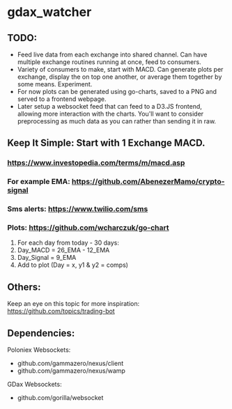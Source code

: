 # gdax_watcher

## TODO:
- Feed live data from each exchange into shared channel. Can have multiple exchange routines running at once, feed to consumers.
- Variety of consumers to make, start with MACD. Can generate plots per exchange, display the on top one another, or average them together by some means. Experiment.
- For now plots can be generated using go-charts, saved to a PNG and served to a frontend webpage. 
 - Later setup a websocket feed that can feed to a D3.JS frontend, allowing more interaction with the charts. You'll want to consider preprocessing as much data as you can rather than sending it in raw. 

## Keep It Simple: Start with 1 Exchange MACD.
### https://www.investopedia.com/terms/m/macd.asp
### For example EMA: https://github.com/AbenezerMamo/crypto-signal
### Sms alerts: https://www.twilio.com/sms
### Plots: https://github.com/wcharczuk/go-chart

1. For each day from today - 30 days:
2.  Day_MACD = 26_EMA - 12_EMA
3.  Day_Signal = 9_EMA
4.  Add to plot (Day = x, y1 & y2 = comps)

## Others: 
Keep an eye on this topic for more inspiration: https://github.com/topics/trading-bot

## Dependencies:
Poloniex Websockets:
- github.com/gammazero/nexus/client
- github.com/gammazero/nexus/wamp

GDax Websockets:
- github.com/gorilla/websocket